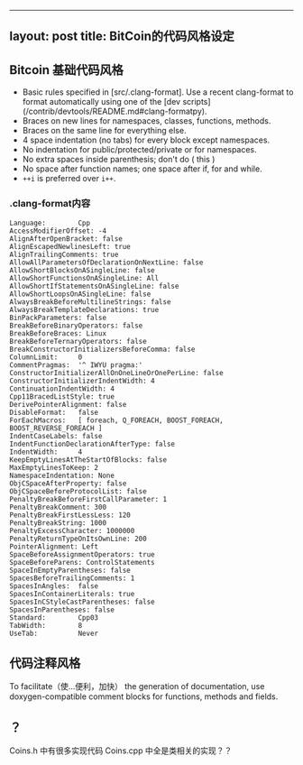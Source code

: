
---
layout: post
title: BitCoin的代码风格设定
---
## Bitcoin 基础代码风格
 - Basic rules specified in [src/.clang-format].
  Use a recent clang-format to format automatically using one of the \[dev scripts]
  (/contrib/devtools/README.md#clang-formatpy).
  - Braces on new lines for namespaces, classes, functions, methods.
  - Braces on the same line for everything else.
  - 4 space indentation (no tabs) for every block except namespaces.
  - No indentation for public/protected/private or for namespaces.
  - No extra spaces inside parenthesis; don't do ( this )
  - No space after function names; one space after if, for and while.
  - `++i` is preferred over `i++`.


### .clang-format内容

```
Language:        Cpp
AccessModifierOffset: -4
AlignAfterOpenBracket: false
AlignEscapedNewlinesLeft: true
AlignTrailingComments: true
AllowAllParametersOfDeclarationOnNextLine: false
AllowShortBlocksOnASingleLine: false
AllowShortFunctionsOnASingleLine: All
AllowShortIfStatementsOnASingleLine: false
AllowShortLoopsOnASingleLine: false
AlwaysBreakBeforeMultilineStrings: false
AlwaysBreakTemplateDeclarations: true
BinPackParameters: false
BreakBeforeBinaryOperators: false
BreakBeforeBraces: Linux
BreakBeforeTernaryOperators: false
BreakConstructorInitializersBeforeComma: false
ColumnLimit:     0
CommentPragmas:  '^ IWYU pragma:'
ConstructorInitializerAllOnOneLineOrOnePerLine: false
ConstructorInitializerIndentWidth: 4
ContinuationIndentWidth: 4
Cpp11BracedListStyle: true
DerivePointerAlignment: false
DisableFormat:   false
ForEachMacros:   [ foreach, Q_FOREACH, BOOST_FOREACH, BOOST_REVERSE_FOREACH ]
IndentCaseLabels: false
IndentFunctionDeclarationAfterType: false
IndentWidth:     4
KeepEmptyLinesAtTheStartOfBlocks: false
MaxEmptyLinesToKeep: 2
NamespaceIndentation: None
ObjCSpaceAfterProperty: false
ObjCSpaceBeforeProtocolList: false
PenaltyBreakBeforeFirstCallParameter: 1
PenaltyBreakComment: 300
PenaltyBreakFirstLessLess: 120
PenaltyBreakString: 1000
PenaltyExcessCharacter: 1000000
PenaltyReturnTypeOnItsOwnLine: 200
PointerAlignment: Left
SpaceBeforeAssignmentOperators: true
SpaceBeforeParens: ControlStatements
SpaceInEmptyParentheses: false
SpacesBeforeTrailingComments: 1
SpacesInAngles:  false
SpacesInContainerLiterals: true
SpacesInCStyleCastParentheses: false
SpacesInParentheses: false
Standard:        Cpp03
TabWidth:        8
UseTab:          Never 
```

## 代码注释风格
To facilitate（使...便利，加快） the generation of documentation, use doxygen-compatible comment blocks for functions, methods and fields.

## ？
Coins.h 中有很多实现代码
Coins.cpp 中全是类相关的实现？？


